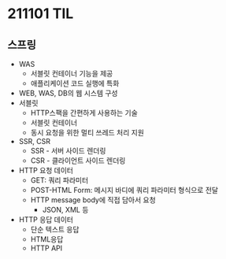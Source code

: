 # 211101 TIL
## 스프링
- WAS
	- 서블릿 컨테이너 기능을 제공
	- 애플리케이션 코드 실행에 특화
- WEB, WAS, DB의 웹 시스템 구성
- 서블릿
	- HTTP스팩을 간편하게 사용하는 기술
	- 서블릿 컨테이너
	- 동시 요청을 위한 멀티 쓰레드 처리 지원
- SSR, CSR
	- SSR - 서버 사이드 렌더링
	- CSR - 클라이언트 사이드 렌더링
- HTTP 요청 데이터
	- GET: 쿼리 파라미터
	- POST-HTML Form: 메시지 바디에 쿼리 파라미터 형식으로 전달
	- HTTP message body에 직접 담아서 요청
		- JSON, XML 등
- HTTP 응답 데이터
	- 단순 텍스트 응답
	- HTML응답
	- HTTP API
